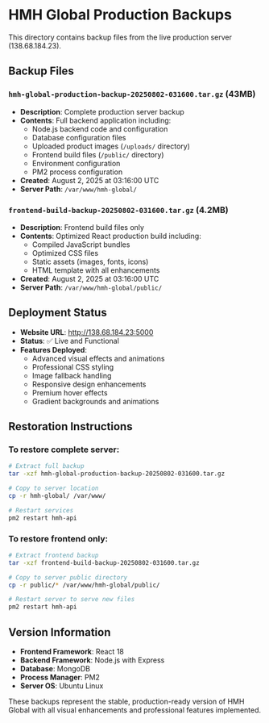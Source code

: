 # HMH Global Production Backups

This directory contains backup files from the live production server (138.68.184.23).

## Backup Files

### `hmh-global-production-backup-20250802-031600.tar.gz` (43MB)
- **Description**: Complete production server backup
- **Contents**: Full backend application including:
  - Node.js backend code and configuration
  - Database configuration files
  - Uploaded product images (`/uploads/` directory)
  - Frontend build files (`/public/` directory)
  - Environment configuration
  - PM2 process configuration
- **Created**: August 2, 2025 at 03:16:00 UTC
- **Server Path**: `/var/www/hmh-global/`

### `frontend-build-backup-20250802-031600.tar.gz` (4.2MB)
- **Description**: Frontend build files only
- **Contents**: Optimized React production build including:
  - Compiled JavaScript bundles
  - Optimized CSS files
  - Static assets (images, fonts, icons)
  - HTML template with all enhancements
- **Created**: August 2, 2025 at 03:16:00 UTC
- **Server Path**: `/var/www/hmh-global/public/`

## Deployment Status

- **Website URL**: http://138.68.184.23:5000
- **Status**: ✅ Live and Functional
- **Features Deployed**:
  - Advanced visual effects and animations
  - Professional CSS styling
  - Image fallback handling
  - Responsive design enhancements
  - Premium hover effects
  - Gradient backgrounds and animations

## Restoration Instructions

### To restore complete server:
```bash
# Extract full backup
tar -xzf hmh-global-production-backup-20250802-031600.tar.gz

# Copy to server location
cp -r hmh-global/ /var/www/

# Restart services
pm2 restart hmh-api
```

### To restore frontend only:
```bash
# Extract frontend backup
tar -xzf frontend-build-backup-20250802-031600.tar.gz

# Copy to server public directory
cp -r public/* /var/www/hmh-global/public/

# Restart server to serve new files
pm2 restart hmh-api
```

## Version Information

- **Frontend Framework**: React 18
- **Backend Framework**: Node.js with Express
- **Database**: MongoDB
- **Process Manager**: PM2
- **Server OS**: Ubuntu Linux

These backups represent the stable, production-ready version of HMH Global with all visual enhancements and professional features implemented.
